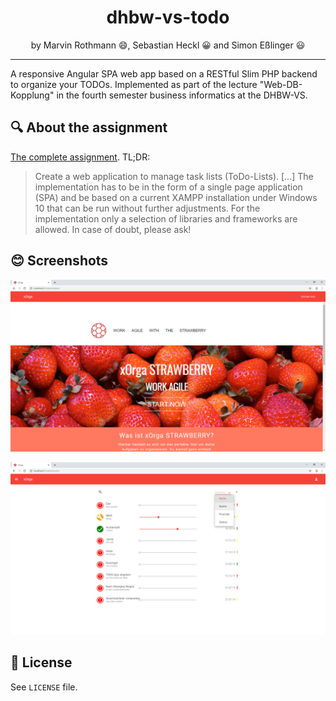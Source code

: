 <div align=center>
<h1>dhbw-vs-todo</h1>

by Marvin Rothmann  :smile:, Sebastian Heckl  :grinning: and Simon Eßlinger   :smiley:
</div>

---

A responsive Angular SPA web app based on a RESTful Slim PHP backend to organize your TODOs. Implemented as part of the lecture "Web-DB-Kopplung" in the fourth semester business informatics at the DHBW-VS.

## :mag: About the assignment

[The complete assignment](./docs/requirements/Anforderungskatalog.pdf). TL;DR:

> Create a web application to manage task lists (ToDo-Lists). [...] The implementation has to be in the form of a single page application (SPA) and be based on a current XAMPP installation under Windows 10 that can be run without further adjustments. For the implementation only a selection of libraries and frameworks are allowed. In case of doubt, please ask!

## :blush: Screenshots

![Screenshot](./docs/perschkedocs/screens/about.png)

![Screenshot](./docs/perschkedocs/screens/task_uebersicht.png)

## :page_facing_up: License

See `LICENSE` file.
